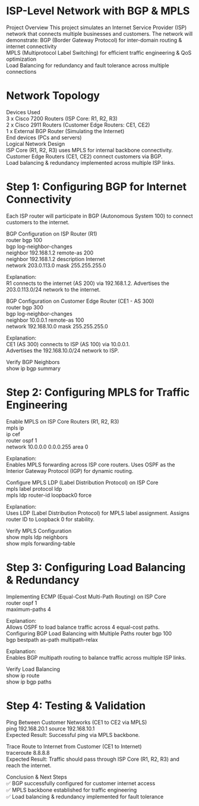 # ISP-Level Network with BGP & MPLS
Project Overview
This project simulates an Internet Service Provider (ISP) network that connects multiple businesses and customers. The network will demonstrate:
BGP (Border Gateway Protocol) for inter-domain routing & internet connectivity  
MPLS (Multiprotocol Label Switching) for efficient traffic engineering & QoS optimization  
Load Balancing for redundancy and fault tolerance across multiple connections  

# Network Topology
Devices Used  
3 x Cisco 7200 Routers (ISP Core: R1, R2, R3)  
2 x Cisco 2911 Routers (Customer Edge Routers: CE1, CE2)  
1 x External BGP Router (Simulating the Internet)  
End devices (PCs and servers)  
Logical Network Design  
ISP Core (R1, R2, R3) uses MPLS for internal backbone connectivity.  
Customer Edge Routers (CE1, CE2) connect customers via BGP.  
Load balancing & redundancy implemented across multiple ISP links.  

# Step 1: Configuring BGP for Internet Connectivity  
Each ISP router will participate in BGP (Autonomous System 100) to connect customers to the internet.

BGP Configuration on ISP Router (R1)  
router bgp 100  
 bgp log-neighbor-changes  
 neighbor 192.168.1.2 remote-as 200  
 neighbor 192.168.1.2 description Internet  
 network 203.0.113.0 mask 255.255.255.0  
 
Explanation:  
R1 connects to the internet (AS 200) via 192.168.1.2.
Advertises the 203.0.113.0/24 network to the internet.  

BGP Configuration on Customer Edge Router (CE1 - AS 300)  
router bgp 300  
 bgp log-neighbor-changes  
 neighbor 10.0.0.1 remote-as 100  
 network 192.168.10.0 mask 255.255.255.0  
 
 Explanation:  
CE1 (AS 300) connects to ISP (AS 100) via 10.0.0.1.  
Advertises the 192.168.10.0/24 network to ISP.  

Verify BGP Neighbors  
show ip bgp summary  

# Step 2: Configuring MPLS for Traffic Engineering  
Enable MPLS on ISP Core Routers (R1, R2, R3)  
mpls ip  
ip cef  
router ospf 1  
 network 10.0.0.0 0.0.0.255 area 0  
 
Explanation:  
Enables MPLS forwarding across ISP core routers.
Uses OSPF as the Interior Gateway Protocol (IGP) for dynamic routing.  

Configure MPLS LDP (Label Distribution Protocol) on ISP Core  
mpls label protocol ldp  
mpls ldp router-id loopback0 force  

Explanation:  
Uses LDP (Label Distribution Protocol) for MPLS label assignment.
Assigns router ID to Loopback 0 for stability.  

Verify MPLS Configuration  
show mpls ldp neighbors  
show mpls forwarding-table  

# Step 3: Configuring Load Balancing & Redundancy  
Implementing ECMP (Equal-Cost Multi-Path Routing) on ISP Core  
router ospf 1  
 maximum-paths 4  
 
Explanation:  
Allows OSPF to load balance traffic across 4 equal-cost paths.  
Configuring BGP Load Balancing with Multiple Paths
router bgp 100  
 bgp bestpath as-path multipath-relax  
 
Explanation:  
Enables BGP multipath routing to balance traffic across multiple ISP links.  

Verify Load Balancing  
show ip route  
show ip bgp paths  
# Step 4: Testing & Validation  
Ping Between Customer Networks (CE1 to CE2 via MPLS)   
ping 192.168.20.1 source 192.168.10.1  
Expected Result: Successful ping via MPLS backbone.  

Trace Route to Internet from Customer (CE1 to Internet)  
traceroute 8.8.8.8  
Expected Result: Traffic should pass through ISP Core (R1, R2, R3) and reach the internet.  

Conclusion & Next Steps  
✅ BGP successfully configured for customer internet access  
✅ MPLS backbone established for traffic engineering  
✅ Load balancing & redundancy implemented for fault tolerance  
